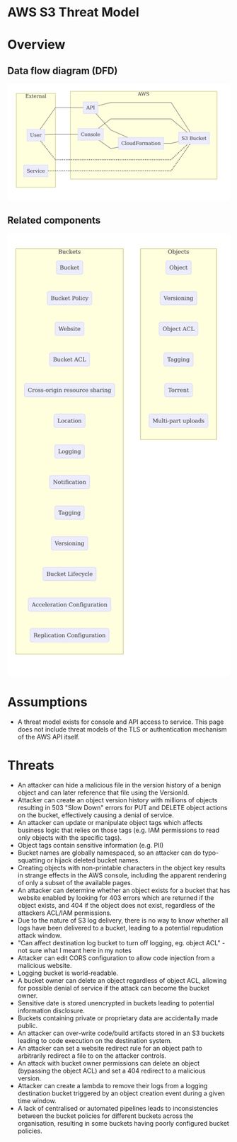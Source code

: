 # AWS S3 Threat Model

# Overview

## Data flow diagram (DFD)

![DFD](dfd.mmd.png)

## Related components

![Components](components.mmd.png)

# Assumptions

* A threat model exists for console and API access to service. This page does not include threat models of the TLS or authentication mechanism of the AWS API itself.

# Threats

* An attacker can hide a malicious file in the version history of a benign object and can later reference that file using the VersionId.
* Attacker can create an object version history with millions of objects resulting in 503 "Slow Down" errors for PUT and DELETE object actions on the bucket, effectively causing a denial of service.
* An attacker can update or manipulate object tags which affects business logic that relies on those tags (e.g. IAM permissions to read only objects with the specific tags).
* Object tags contain sensitive information (e.g. PII)
* Bucket names are globally namespaced, so an attacker can do typo-squatting or hijack deleted bucket names.
* Creating objects with non-printable characters in the object key results in strange effects in the AWS console, including the apparent rendering of only a subset of the available pages.
* An attacker can determine whether an object exists for a bucket that has website enabled by looking for 403 errors which are returned if the object exists, and 404 if the object does not exist, regardless of the attackers ACL/IAM permissions.
* Due to the nature of S3 log delivery, there is no way to know whether all logs have been delivered to a bucket, leading to a potential repudation attack window.
* "Can affect destination log bucket to turn off logging, eg. object ACL" - not sure what I meant here in my notes
* Attacker can edit CORS configuration to allow code injection from a malicious website.
* Logging bucket is world-readable.
* A bucket owner can delete an object regardless of object ACL, allowing for possible denial of service if the attack can become the bucket owner.
* Sensitive date is stored unencrypted in buckets leading to potential information disclosure.
* Buckets containing private or proprietary data are accidentally made public.
* An attacker can over-write code/build artifacts stored in an S3 buckets leading to code execution on the destination system.
* An attacker can set a website redirect rule for an object path to arbitrarily redirect a file to on the attacker controls.
* An attack with bucket owner permissions can delete an object (bypassing the object ACL) and set a 404 redirect to a malicious version.
* Attacker can create a lambda to remove their logs from a logging destination bucket triggered by an object creation event during a given time window.
* A lack of centralised or automated pipelines leads to inconsistencies between the bucket policies for different buckets across the organisation, resulting in some buckets having poorly configured bucket policies.
